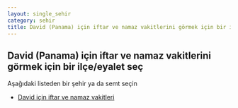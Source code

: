 ```yaml
---
layout: single_sehir
category: sehir
title: David (Panama) için iftar ve namaz vakitlerini görmek için bir ilçe/eyalet seç
---
```



## David (Panama) için iftar ve namaz vakitlerini görmek için bir ilçe/eyalet seç

Aşağıdaki listeden bir şehir ya da semt seçin


* [David için iftar ve namaz vakitleri](/iftar.html?sehir=David&ulke=Panama&state=David)

